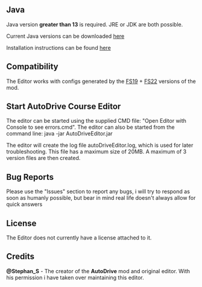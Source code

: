 ## Java
Java version **greater than 13** is required. JRE or JDK are both possible.

Current Java versions can be downloaded [here](https://www.oracle.com/java/technologies/javase-downloads.html)

Installation instructions can be found [here](https://www3.ntu.edu.sg/home/ehchua/programming/howto/JDK_Howto.html)

## Compatibility
The Editor works with configs generated by the [FS19](https://github.com/Stephan-S/FS19_AutoDrive) + [FS22](https://github.com/Stephan-S/FS22_AutoDrive) versions of the mod.

## Start AutoDrive Course Editor
The editor can be started using the supplied CMD file: "Open Editor with Console to see errors.cmd". The editor
can also be started from the command line: java -jar AutoDriveEditor.jar

The editor will create the log file autoDriveEditor.log, which is used for later troubleshooting. This file has a maximum size of 20MB. A maximum of 3 version files are then created.

## Bug Reports

Please use the "Issues" section to report any bugs, i will try to respond as soon as humanly possible, but bear in mind
real life doesn't always allow for quick answers

## License

The Editor does not currently have a license attached to it.

## Credits

**@Stephan_S** - The creator of the **AutoDrive** mod and original editor. With his permission i have taken over maintaining this editor.
